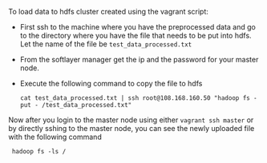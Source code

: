 To load data to hdfs cluster created using the vagrant script:

- First ssh to the machine where you have the preprocessed data and go to the directory where you have the file that needs to be put into hdfs. Let the name of the file be `test_data_processed.txt`
- From the softlayer manager get the ip and the password for your master node.
- Execute the following command to copy the file to hdfs

     `cat test_data_processed.txt | ssh root@108.168.160.50 "hadoop fs -put - /test_data_processed.txt"`


Now after you login to the master node using either `vagrant ssh master` or by directly sshing to the master node, you can see the newly uploaded file with the following command

     hadoop fs -ls /



